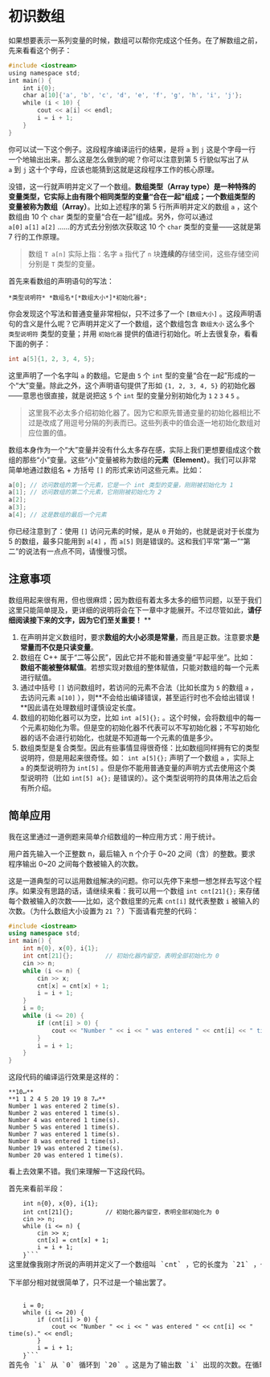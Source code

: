 # 初识数组

如果想要表示一系列变量的时候，数组可以帮你完成这个任务。在了解数组之前，先来看看这个例子：
```cpp
#include <iostream>
using namespace std;
int main() {
    int i{0};
    char a[10]{'a', 'b', 'c', 'd', 'e', 'f', 'g', 'h', 'i', 'j'};
    while (i < 10) {
        cout << a[i] << endl;
        i = i + 1;
    }
}

```
你可以试一下这个例子。这段程序编译运行的结果，是将 `a` 到 `j` 这是个字母一行一个地输出出来。那么这是怎么做到的呢？你可以注意到第 5 行貌似写出了从 `a` 到 `j` 这十个字母，应该也能猜到这就是这段程序工作的核心原理。

没错，这一行就声明并定义了一个数组。**数组类型（Array type）**是一种特殊的变量类型，它实际上由有限个相同类型的变量“合在一起”组成；一个数组类型的变量被称为**数组（Array）**。比如上述程序的第 5 行所声明并定义的数组 `a` ，这个数组由 10 个 `char` 类型的变量“合在一起”组成。另外，你可以通过 `a[0]` `a[1]` `a[2]` ……的方式去分别依次获取这 10 个 `char` 类型的变量——这就是第 7 行的工作原理。

> 数组 `T a[n]` 实际上指：名字 `a` 指代了 `n` 块**连续的**存储空间，这些存储空间分别是 `T` 类型的变量。

首先来看数组的声明语句的写法：

```sdsc
*类型说明符* *数组名*[*数组大小*]*初始化器*;
```

你会发现这个写法和普通变量非常相似，只不过多了一个 `[数组大小]` 。这段声明语句的含义是什么呢？它声明并定义了一个数组，这个数组包含 `数组大小` 这么多个 `类型说明符` 类型的变量；并用 `初始化器` 提供的值进行初始化。听上去很复杂，看看下面的例子：
```cpp
int a[5]{1, 2, 3, 4, 5};
```
这里声明了一个名字叫 `a` 的数组。它是由 `5` 个 `int` 型的变量“合在一起”形成的一个“大”变量。除此之外，这个声明语句提供了形如 `{1, 2, 3, 4, 5}` 的初始化器——意思也很直接，就是说把这 `5` 个 `int` 型的变量分别初始化为 `1` `2` `3` `4` `5` 。

> 这里我不必太多介绍初始化器了。因为它和原先普通变量的初始化器相比不过是改成了用逗号分隔的列表而已。这些列表中的值会逐一地初始化数组对应位置的值。

数组本身作为一个“大”变量并没有什么太多存在感，实际上我们更想要组成这个数组的那些“小”变量。这些“小”变量被称为数组的**元素（Element）**。我们可以非常简单地通过数组名 + 方括号 `[]` 的形式来访问这些元素。比如：
```cpp
a[0]; // 访问数组的第一个元素，它是一个 int 类型的变量，刚刚被初始化为 1
a[1]; // 访问数组的第二个元素，它刚刚被初始化为 2
a[2];
a[3];
a[4]; // 这是数组的最后一个元素
```
你已经注意到了：使用 `[]` 访问元素的时候，是从 `0` 开始的，也就是说对于长度为 5 的数组，最多只能用到 `a[4]` ，而 `a[5]` 则是错误的。这和我们平常“第一”“第二”的说法有一点点不同，请慢慢习惯。

## 注意事项

数组用起来很有用，但也很麻烦；因为数组有着太多太多的细节问题，以至于我们这里只能简单提及，更详细的说明将会在下一章中才能展开。不过尽管如此，**请仔细阅读接下来的文字，因为它们至关重要！**
**

1. 在声明并定义数组时，要求**数组的大小必须是常量**，而且是正数。注意要求**是常量而不仅是只读变量**。
1. 数组在 C++ 属于“二等公民”，因此它并不能和普通变量“平起平坐”。比如：**数组不能被整体赋值**。若想实现对数组的整体赋值，只能对数组的每一个元素进行赋值。
1. 通过中括号 `[]` 访问数组时，若访问的元素不合法（比如长度为 `5` 的数组 `a` ，去访问元素 `a[10]` ），则**不会给出编译错误，甚至运行时也不会给出错误！**因此请在处理数组时谨慎设定长度。
1. 数组的初始化器可以为空，比如 `int a[5]{};` 。这个时候，会将数组中的每一个元素初始化为零。但是空的初始化器不代表可以不写初始化器；不写初始化器的话不会进行初始化，也就是不知道每一个元素的值是多少。
1. 数组类型是复合类型。因此有些事情显得很奇怪：比如数组同样拥有它的类型说明符，但是用起来很奇怪。如： `int a[5]{};` 声明了一个数组 `a` ，实际上 `a` 的类型说明符为 `int[5]` 。但是你不能用普通变量的声明方式去使用这个类型说明符（比如 `int[5] a{};` 是错误的）。这个类型说明符的具体用法之后会有所介绍。

## 简单应用

我在这里通过一道例题来简单介绍数组的一种应用方式：用于统计。

用户首先输入一个正整数 n，最后输入 n 个介于 0~20 之间（含）的整数。要求程序输出 0~20 之间每个数被输入的次数。

这是一道典型的可以运用数组解决的问题。你可以先停下来想一想怎样去写这个程序。如果没有思路的话，请继续来看：我可以用一个数组 `int cnt[21]{};` 来存储每个数被输入的次数——比如，这个数组里的元素 `cnt[i]` 就代表整数 `i` 被输入的次数。（为什么数组大小设置为 `21` ？）下面请看完整的代码：
```cpp
#include <iostream>
using namespace std;
int main() {
    int n{0}, x{0}, i{1};
    int cnt[21]{};         // 初始化器内留空，表明全部初始化为 0
    cin >> n;
    while (i <= n) {
        cin >> x;
        cnt[x] = cnt[x] + 1;
        i = i + 1;
    }
    i = 0;
    while (i <= 20) {
        if (cnt[i] > 0) {
            cout << "Number " << i << " was entered " << cnt[i] << " time(s)." << endl;
        }
        i = i + 1;
    }
}
```
这段代码的编译运行效果是这样的：

```io
**10↵**
**1 1 2 4 5 20 19 19 8 7↵**
Number 1 was entered 2 time(s).
Number 2 was entered 1 time(s).
Number 4 was entered 1 time(s).
Number 5 was entered 1 time(s).
Number 7 was entered 1 time(s).
Number 8 was entered 1 time(s).
Number 19 was entered 2 time(s).
Number 20 was entered 1 time(s).
```

看上去效果不错。我们来理解一下这段代码。

首先来看前半段：
<!-- ```cpp
    int n{0}, x{0}, i{1};
    int cnt[21]{};         // 初始化器内留空，表明全部初始化为 0
    cin >> n;
    while (i <= n) {
        cin >> x;
        cnt[x] = cnt[x] + 1;
        i = i + 1;
    }
``` -->
<pre data-lang="cpp" data-start="4" class="line-numbers"><code class="language-cpp">    int n{0}, x{0}, i{1};
    int cnt[21]{};         // 初始化器内留空，表明全部初始化为 0
    cin >> n;
    while (i <= n) {
        cin >> x;
        cnt[x] = cnt[x] + 1;
        i = i + 1;
    }</code>```
这里就像我刚才所说的声明并定义了一个数组叫 `cnt` ，它的长度为 `21` ，也就是里面包含了 21 个小的 `int` 变量。注意这里是一个空初始化器，意思是数组 `cnt` 内部的元素值全为零。这是我们想要的，因为在输入之前，所有数出现的次数必然是 0。然后输入 `n` ，随后令变量 `i` 从 `1` 递增到 `n` ，用于输入这 `n` 个要统计的数。在循环内部，首先输入要统计的数，随后就是最关键的一行： `cnt[x] = cnt[x] + 1;` 。这一行的含义是，对输入的 `x` 对应的次数存放变量 `cnt[x]` 增加 `1` 。因为目前又输入了一个 `x` ，相比之前 `x` 的个数就会增加 1 个。于是通过这种方式就可以记录所有数出现的次数。

下半部分相对就很简单了，只不过是一个输出罢了。
<!-- ```cpp
    i = 0;
    while (i <= 20) {
        if (cnt[i] > 0) {
            cout << "Number " << i << " was entered " << cnt[i] << " time(s)." << endl;
        }
        i = i + 1;
    }
``` -->
<pre data-lang="cpp" data-start="12" class="line-numbers"><code class="language-cpp">    i = 0;
    while (i <= 20) {
        if (cnt[i] > 0) {
            cout << "Number " << i << " was entered " << cnt[i] << " time(s)." << endl;
        }
        i = i + 1;
    }</code>```
首先令 `i` 从 `0` 循环到 `20` 。这是为了输出数 `i` 出现的次数。在循环内部，我们设置只有当出现次数大于零——也就是出现过，而不是没出现——的数输出，因此套了一层 `if` 语句，只有满足条件的时候才会输出。输出语句看上去很长，实际上也很好理解，这里不再赘述。最后让 `i` 递增，就实现了所有数的次数统计。
